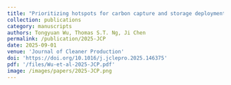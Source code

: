 ```yaml
---
title: "Prioritizing hotspots for carbon capture and storage deployment in China’s cement sector: A county-level analysis"
collection: publications
category: manuscripts
authors: Tongyuan Wu, Thomas S.T. Ng, Ji Chen
permalink: /publication/2025-JCP
date: 2025-09-01
venue: 'Journal of Cleaner Production'
doi: 'https://doi.org/10.1016/j.jclepro.2025.146375'
pdf: '/files/Wu-et-al-2025-JCP.pdf'
image: /images/papers/2025-JCP.png
---
```

